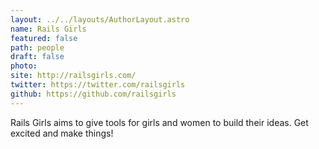 ```yaml
---
layout: ../../layouts/AuthorLayout.astro
name: Rails Girls
featured: false
path: people
draft: false
photo: 
site: http://railsgirls.com/
twitter: https://twitter.com/railsgirls
github: https://github.com/railsgirls
---
```


Rails Girls aims to give tools for girls and women to build their ideas. Get excited and make things!